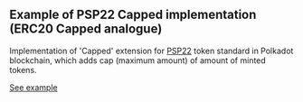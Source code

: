 ## Example of PSP22 Capped implementation (ERC20 Capped analogue)

Implementation of 'Capped' extension for [PSP22](https://github.com/w3f/PSPs/blob/master/PSPs/psp-22.md) token standard in Polkadot blockchain, which adds cap (maximum amount) of amount of minted tokens.

[See example](https://727-Ventures.github.io/openbrush-contracts/smart-contracts/psp22/extensions/capped)